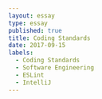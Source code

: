 ```yaml
---
layout: essay
type: essay
published: true
title: Coding Standards
date: 2017-09-15
labels:
  - Coding Standards
  - Software Engineering
  - ESLint
  - IntelliJ
---
```



